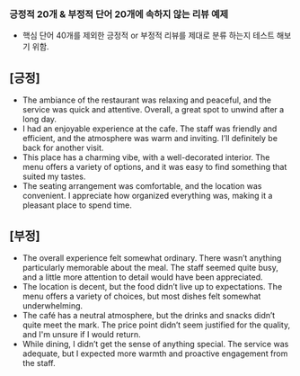 ### 긍정적 20개 & 부정적 단어 20개에 속하지 않는 리뷰 예제

- 핵심 단어 40개를 제외한 긍정적 or 부정적 리뷰를 제대로 분류 하는지 테스트 해보기 위함.

## [긍정]

- The ambiance of the restaurant was relaxing and peaceful, and the service was quick and attentive. Overall, a great spot to unwind after a long day.
- I had an enjoyable experience at the cafe. The staff was friendly and efficient, and the atmosphere was warm and inviting. I’ll definitely be back for another visit.
- This place has a charming vibe, with a well-decorated interior. The menu offers a variety of options, and it was easy to find something that suited my tastes.
- The seating arrangement was comfortable, and the location was convenient. I appreciate how organized everything was, making it a pleasant place to spend time.

## [부정]

- The overall experience felt somewhat ordinary. There wasn’t anything particularly memorable about the meal. The staff seemed quite busy, and a little more attention to detail would have been appreciated.
- The location is decent, but the food didn’t live up to expectations. The menu offers a variety of choices, but most dishes felt somewhat underwhelming.
- The café has a neutral atmosphere, but the drinks and snacks didn’t quite meet the mark. The price point didn’t seem justified for the quality, and I'm unsure if I would return.
- While dining, I didn’t get the sense of anything special. The service was adequate, but I expected more warmth and proactive engagement from the staff.
